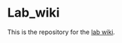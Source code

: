# Lab_wiki

This is the repository for the [lab wiki](https://github.com/PespeniLab/Lab_wiki/wiki).
